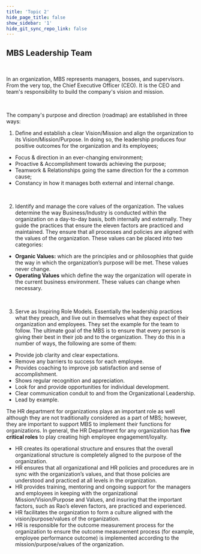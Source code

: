 ```yaml
---
title: 'Topic 2'
hide_page_title: false
show_sidebar: '1'
hide_git_sync_repo_link: false
---
```


## MBS Leadership Team
&nbsp;

In an organization, MBS represents managers, bosses, and supervisors. From the very top, the Chief Executive Officer (CEO). It is the CEO and team's responsibility to build the company's vision and mission.

&nbsp;

The company's purpose and direction (roadmap) are established in three ways:

1. Define and establish a clear Vision/Mission and align the organization to its Vision/Mission/Purpose. In doing so, the leadership produces four positive outcomes for the organization and its employees;
- Focus & direction in an ever-changing environment;
- Proactive & Accomplishment towards achieving the purpose;
- Teamwork & Relationships going the same direction for the a common cause;
- Constancy in how it manages both external and internal change.

&nbsp;

2. Identify and manage the core values of the organization. The values determine the way Business/Industry is conducted within the organization on a day-to-day basis, both internally and externally. They guide the practices that ensure the eleven factors are practiced and maintained. They ensure that all processes and policies are aligned with the values of the organization. These values can be placed into two categories:
- **Organic Values:** which are the principles and or philosophies that guide the way in which the organization’s purpose will be met. These values never change.
- **Operating Values** which define the way the organization will operate in the current business environment. These values can change when necessary.

&nbsp;

3.   Serve as Inspiring Role Models. Essentially the leadership practices what they preach, and live out in themselves what they expect of their organization and employees. They set the example for the team to follow. The ultimate goal of the MBS is to ensure that every person is giving their best in their job and to the organization. They do this in a number of ways, the following are some of them:

- Provide job clarity and clear expectations.
- Remove any barriers to success for each employee.
- Provides coaching to improve job satisfaction and sense of accomplishment.
- Shows regular recognition and appreciation.
- Look for and provide opportunities for individual development.
- Clear communication conduit to and from the Organizational Leadership.
- Lead by example.

The HR department for organizations plays an important role as well although they are not traditionally considered as a part of MBS; however, they are important to support MBS to implement their functions for organizations. In general, the HR Department for any organization has **five critical roles** to play creating high employee engagement/loyalty.

- HR creates its operational structure and ensures that the overall organizational structure is completely aligned to the purpose of the organization.
- HR ensures that all organizational and HR policies and procedures are in sync with the organization’s values, and that those policies are understood and practiced at all levels in the organization.
- HR provides training, mentoring and ongoing support for the managers and employees in keeping with the organizational Mission/Vision/Purpose and Values, and insuring that the important factors, such as Rao’s eleven factors, are practiced and experienced.
- HR facilitates the organization to form a culture aligned with the vision/purpose/values of the organization.
- HR is responsible for the outcome measurement process for the organization to ensure the outcome measurement process (for example, employee performance outcome) is implemented according to the mission/purpose/values of the organization.
